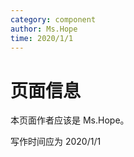 ```yaml
---
category: component
author: Ms.Hope
time: 2020/1/1
---
```


# 页面信息

本页面作者应该是 Ms.Hope。

写作时间应为 2020/1/1

